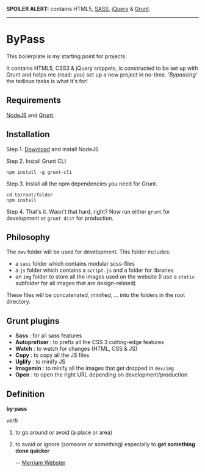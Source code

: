  **SPOILER ALERT:** contains HTML5, [SASS](http://sass-lang.com/), [jQuery](http://jquery.com/) & [Grunt](http://gruntjs.com/).
 * * *

# ByPass

This boilerplate is my starting point for projects.

It contains HTML5, CSS3 & jQuery snippets, is constructed to be set up with Grunt and helps me (read: you) set up a new project in no-time. *'Bypassing'* the tedious tasks is what it's for!


## Requirements

[NodeJS](http://nodejs.org/) and [Grunt](http://gruntjs.com/).


## Installation

Step 1. [Download](http://nodejs.org/download/) and install NodeJS

Step 2. Install Grunt CLI
```shell
npm install -g grunt-cli
```

Step 3. Install all the npm dependencies you need for Grunt.
```shell
cd to/root/folder
npm install
```

Step 4. That's it. Wasn't that hard, right? Now run either `grunt` for development or `grunt dist` for production.


## Philosophy

The `dev` folder will be used for development. This folder includes:
- a `sass` folder which contains modular scss-files
- a `js` folder which contains a `script.js` and a folder for libraries
- an `img` folder to store all the images used on the website (I use a `static` subfolder for all images that are design-related)

These files will be concatenated, minified, ... into the folders in the root directory.


## Grunt plugins

+ **Sass** : for all sass features
+ **Autoprefixer** : to prefix all the CSS 3 cutting-edge features
+ **Watch** : to watch for changes (HTML, CSS & JS)
+ **Copy** : to copy all the JS files
+ **Uglify** : to minify JS
+ **Imagemin** : to minify all the images that get dropped in `dev/img`
+ **Open** : to open the right URL depending on development/production


## Definition

**by·pass**

*verb*

1. to go around or avoid (a place or area)

2. to avoid or ignore (someone or something) especially to **get something done quicker**

    -- [Merriam Webster](http://www.merriam-webster.com/dictionary/bypass)
